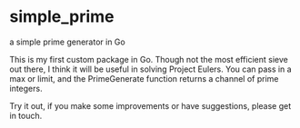 simple_prime
============

a simple prime generator in Go

This is my first custom package in Go. 
Though not the most efficient sieve out there, I think it will be useful in solving Project Eulers. 
You can pass in a max or limit, and the PrimeGenerate function returns a channel of prime integers. 

Try it out, if you make some improvements or have suggestions, please get in touch.


